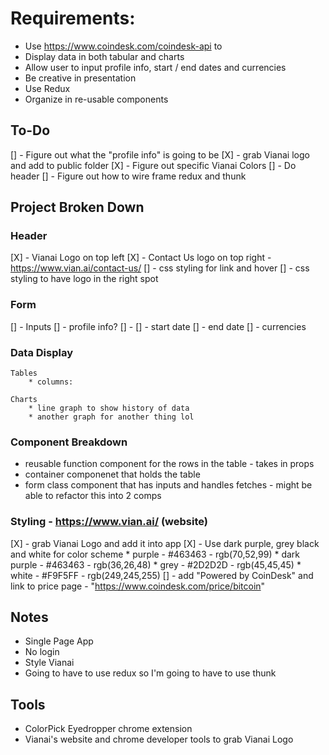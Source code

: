 # Requirements:
* Use https://www.coindesk.com/coindesk-api to
* Display data in both tabular and charts
* Allow user to input profile info, start / end dates and currencies
* Be creative in presentation
* Use Redux
* Organize in re-usable components

## To-Do
[] - Figure out what the "profile info" is going to be
[X] - grab Vianai logo and add to public folder
[X] - Figure out specific Vianai Colors
[] - Do header
[] - Figure out how to wire frame redux and thunk


## Project Broken Down

### Header
[X] - Vianai Logo on top left
[X] - Contact Us logo on top right - https://www.vian.ai/contact-us/
[] - css styling for link and hover
[] - css styling to have logo in the right spot

### Form
[] - Inputs
    [] - profile info?
        [] - 
    [] - start date
    [] - end date
    [] - currencies

### Data Display
    Tables
        * columns:

    Charts
        * line graph to show history of data
        * another graph for another thing lol

### Component Breakdown
* reusable function component for the rows in the table - takes in props
* container componenet that holds the table
* form class component that has inputs and handles fetches - might be able to refactor this into 2 comps

### Styling - https://www.vian.ai/ (website)
[X] - grab Vianai Logo and add it into app
[X] - Use dark purple, grey black and white for color scheme
    * purple - #463463 - rgb(70,52,99)
    * dark purple - #463463 - rgb(36,26,48)
    * grey - #2D2D2D - rgb(45,45,45)
    * white - #F9F5FF - rgb(249,245,255)
[] - add "Powered by CoinDesk" and link to price page - "https://www.coindesk.com/price/bitcoin"

## Notes
* Single Page App
* No login
* Style Vianai
* Going to have to use redux so I'm going to have to use thunk

## Tools
* ColorPick Eyedropper chrome extension
* Vianai's website and chrome developer tools to grab Vianai Logo